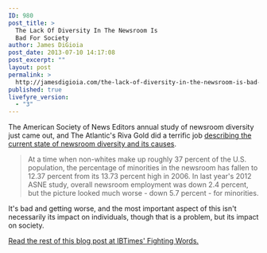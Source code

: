 ```yaml
---
ID: 980
post_title: >
  The Lack Of Diversity In The Newsroom Is
  Bad For Society
author: James DiGioia
post_date: 2013-07-10 14:17:08
post_excerpt: ""
layout: post
permalink: >
  http://jamesdigioia.com/the-lack-of-diversity-in-the-newsroom-is-bad-for-society/
published: true
livefyre_version:
  - "3"
---
```

The American Society of News Editors annual study of newsroom diversity just came out, and The Atlantic's Riva Gold did a terrific job [describing the current state of newsroom diversity and its causes][1].

> At a time when non-whites make up roughly 37 percent of the U.S. population, the percentage of minorities in the newsroom has fallen to 12.37 percent from its 13.73 percent high in 2006. In last year's 2012 ASNE study, overall newsroom employment was down 2.4 percent, but the picture looked much worse - down 5.7 percent - for minorities.

It's bad and getting worse, and the most important aspect of this isn't necessarily its impact on individuals, though that is a problem, but its impact on society.

[Read the rest of this blog post at IBTimes' Fighting Words.][2]

 [1]: http://www.theatlantic.com/national/archive/2013/07/newsroom-diversity-a-casualty-of-journalisms-financial-crisis/277622/ "Newsroom Diversity: A Casualty of Journalism's Financial Crisis"
 [2]: http://www.ibtimes.com/fighting-words/lack-diversity-newsroom-bad-society-1340723 "The Lack Of Diversity In The Newsroom Is Bad For Society"